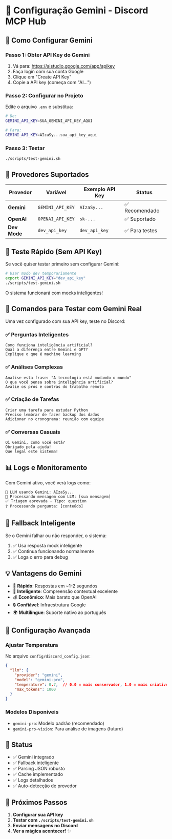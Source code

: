 # 🧠 Configuração Gemini - Discord MCP Hub

## 🎯 Como Configurar Gemini

### Passo 1: Obter API Key do Gemini

1. Vá para: <https://aistudio.google.com/app/apikey>
2. Faça login com sua conta Google
3. Clique em "Create API Key"
4. Copie a API key (começa com "AI...")

### Passo 2: Configurar no Projeto

Edite o arquivo `.env` e substitua:

```bash
# De:
GEMINI_API_KEY=SUA_GEMINI_API_KEY_AQUI

# Para:
GEMINI_API_KEY=AIzaSy...sua_api_key_aqui
```

### Passo 3: Testar

```bash
./scripts/test-gemini.sh
```

## 🔧 Provedores Suportados

| Provedor | Variável | Exemplo API Key | Status |
|----------|----------|-----------------|--------|
| **Gemini** | `GEMINI_API_KEY` | `AIzaSy...` | ✅ Recomendado |
| **OpenAI** | `OPENAI_API_KEY` | `sk-...` | ✅ Suportado |
| **Dev Mode** | `dev_api_key` | `dev_api_key` | ✅ Para testes |

## 🚀 Teste Rápido (Sem API Key)

Se você quiser testar primeiro sem configurar Gemini:

```bash
# Usar modo dev temporariamente
export GEMINI_API_KEY="dev_api_key"
./scripts/test-gemini.sh
```

O sistema funcionará com mocks inteligentes!

## 🎯 Comandos para Testar com Gemini Real

Uma vez configurado com sua API key, teste no Discord:

### ✅ Perguntas Inteligentes

```plaintext
Como funciona inteligência artificial?
Qual a diferença entre Gemini e GPT?
Explique o que é machine learning
```

### ✅ Análises Complexas

```plaintext
Analise esta frase: "A tecnologia está mudando o mundo"
O que você pensa sobre inteligência artificial?
Avalie os prós e contras do trabalho remoto
```

### ✅ Criação de Tarefas

```plaintext
Criar uma tarefa para estudar Python
Preciso lembrar de fazer backup dos dados
Adicionar no cronograma: reunião com equipe
```

### ✅ Conversas Casuais

```plaintext
Oi Gemini, como você está?
Obrigado pela ajuda!
Que legal este sistema!
```

## 📊 Logs e Monitoramento

Com Gemini ativo, você verá logs como:

```plaintext
🧠 LLM usando Gemini: AIzaSy...
🧠 Processando mensagem com LLM: [sua mensagem]
✅ Triagem aprovada - Tipo: question
❓ Processando pergunta: [conteúdo]
```

## 🔄 Fallback Inteligente

Se o Gemini falhar ou não responder, o sistema:

1. ✅ Usa resposta mock inteligente
2. ✅ Continua funcionando normalmente
3. ✅ Loga o erro para debug

## 💡 Vantagens do Gemini

- 🚀 **Rápido**: Respostas em ~1-2 segundos
- 🧠 **Inteligente**: Compreensão contextual excelente
- 💰 **Econômico**: Mais barato que OpenAI
- 🔒 **Confiável**: Infraestrutura Google
- 🌍 **Multilíngue**: Suporte nativo ao português

## 🔧 Configuração Avançada

### Ajustar Temperatura

No arquivo `config/discord_config.json`:

```json
{
  "llm": {
    "provider": "gemini",
    "model": "gemini-pro",
    "temperature": 0.7,  // 0.0 = mais conservador, 1.0 = mais criativo
    "max_tokens": 1000
  }
}
```

### Modelos Disponíveis

- `gemini-pro`: Modelo padrão (recomendado)
- `gemini-pro-vision`: Para análise de imagens (futuro)

## 🎉 Status

- ✅ Gemini integrado
- ✅ Fallback inteligente
- ✅ Parsing JSON robusto
- ✅ Cache implementado
- ✅ Logs detalhados
- ✅ Auto-detecção de provedor

## 🚀 Próximos Passos

1. **Configurar sua API key**
2. **Testar com `./scripts/test-gemini.sh`**
3. **Enviar mensagens no Discord**
4. **Ver a mágica acontecer!** ✨
